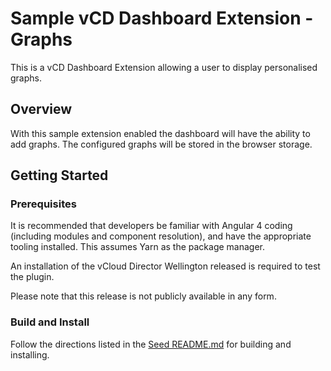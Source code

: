 # Sample vCD Dashboard Extension - Graphs
This is a vCD Dashboard Extension allowing a user to display personalised graphs.

## Overview ##
With this sample extension enabled the dashboard will have the ability to add graphs.
The configured graphs will be stored in the browser storage.

## Getting Started ##

### Prerequisites ###
It is recommended that developers be familiar with Angular 4 coding (including modules and component resolution), and have the appropriate tooling installed.  This assumes Yarn as the package manager.

An installation of the vCloud Director Wellington released is required to test the plugin.

Please note that this release is not publicly available in any form.

### Build and Install ###
Follow the directions listed in the [Seed README.md](../../vcd-plugin-seed/README.md) for building and installing.
